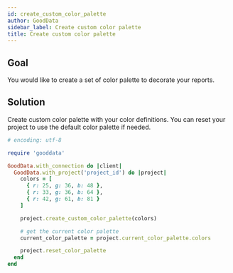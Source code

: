```yaml
---
id: create_custom_color_palette
author: GoodData
sidebar_label: Create custom color palette
title: Create custom color palette
---
```


Goal
-------

You would like to create a set of color palette to decorate your
reports.

Solution
--------

Create custom color palette with your color definitions. You can reset
your project to use the default color palette if needed.


```ruby
# encoding: utf-8

require 'gooddata'

GoodData.with_connection do |client|
  GoodData.with_project('project_id') do |project|
    colors = [
      { r: 25, g: 36, b: 48 },
      { r: 33, g: 36, b: 64 },
      { r: 42, g: 61, b: 81 }
    ]

    project.create_custom_color_palette(colors)

    # get the current color palette
    current_color_palette = project.current_color_palette.colors

    project.reset_color_palette
  end
end
```
